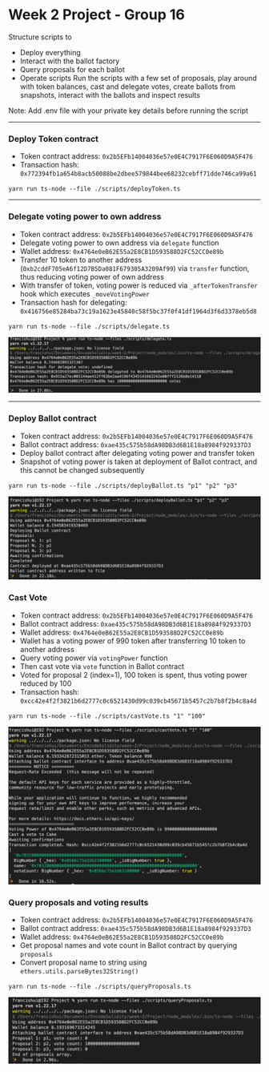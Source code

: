 # Week 2 Project - Group 16

Structure scripts to
* Deploy everything
* Interact with the ballot factory
* Query proposals for each ballot
* Operate scripts
Run the scripts with a few set of proposals, play around with token balances, cast and delegate votes, create ballots from snapshots, interact with the ballots and inspect results

Note: Add .env file with your private key details before running the script

<hr />

### Deploy Token contract

* Token contract address: ``0x2b5EFb14004036e57e0E4C7917F6E060D9A5F476``
* Transaction hash: ``0x772394fb1a654b8acb50088be2dbee579844bee68232cebff71dde746ca99a61``
```
yarn run ts-node --file ./scripts/deployToken.ts

```

<hr />

### Delegate voting power to own address

* Token contract address: ``0x2b5EFb14004036e57e0E4C7917F6E060D9A5F476``
* Delegate voting power to own address via ``delegate`` function
* Wallet address: ``0x4764e0eB62E55a2E8CB1D593588D2FC52CC0e89b`` 
* Transfer 10 token to another address (``0xb2cddF705eA6f12D7B5Da081F679305A3209Af99``) via ``transfer`` function, thus reducing voting power of own address
* With transfer of token, voting power is reduced via ``_afterTokenTransfer`` hook which executes ``_moveVotingPower``
* Transaction hash for delegating: ``0x416756e85284ba73c19a1623e45840c58f5bc37f0f41df1964d3f6d3378eb5d8``
```
yarn run ts-node --file ./scripts/delegate.ts

```

<img src="./delegate.png" alt="delegate screenshot">

<hr />

### Deploy Ballot contract

* Token contract address: ``0x2b5EFb14004036e57e0E4C7917F6E060D9A5F476``
* Ballot contract address: ``0xae435c575b58dA98DB3d6B1E18a8984f929337D3``
* Deploy ballot contract after delegating voting power and transfer token
* Snapshot of voting power is taken at deployment of Ballot contract, and this cannot be changed subsequently

```
yarn run ts-node --file ./scripts/deployBallot.ts "p1" "p2" "p3"

```

<img src="./deployBallot.png" alt="deploy Ballot">

### Cast Vote

* Token contract address: ``0x2b5EFb14004036e57e0E4C7917F6E060D9A5F476``
* Ballot contract address: ``0xae435c575b58dA98DB3d6B1E18a8984f929337D3``
* Wallet address: ``0x4764e0eB62E55a2E8CB1D593588D2FC52CC0e89b``
* Wallet has a voting power of 990 token after transferring 10 token to another address
* Query voting power via ``votingPower`` function 
* Then cast vote via ``vote`` function in Ballot contract
* Voted for proposal 2 (index=1), 100 token is spent, thus voting power reduced by 100
* Transaction hash: ``0xcc42e4f2f3821b6d2777c0c6521430d99c039cb45671b5457c2b7b8f2b4c8a4d``

```
yarn run ts-node --file ./scripts/castVote.ts "1" "100"

```
<img src="./castVote.png" alt="cast Vote">

### Query proposals and voting results

* Token contract address: ``0x2b5EFb14004036e57e0E4C7917F6E060D9A5F476``
* Ballot contract address: ``0xae435c575b58dA98DB3d6B1E18a8984f929337D3``
* Wallet address: ``0x4764e0eB62E55a2E8CB1D593588D2FC52CC0e89b``
* Get proposal names and vote count in Ballot contract by querying ``proposals``
* Convert proposal name to string using ``ethers.utils.parseBytes32String()``

```
yarn run ts-node --file ./scripts/queryProposals.ts 

```
<img src="./queryProposals.png" alt="query proposals">